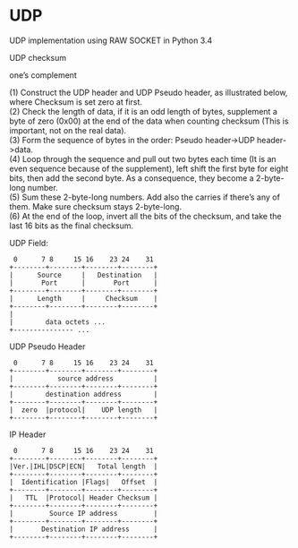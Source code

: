 # UDP
UDP implementation using RAW SOCKET in Python 3.4

UDP checksum

one’s complement

(1) Construct the UDP header and UDP Pseudo header, as illustrated below, where Checksum is set zero at first.  
(2) Check the length of data, if it is an odd length of bytes, supplement a byte of zero (0x00) at the end of the data when counting checksum (This is important, not on the real data).  
(3) Form the sequence of bytes in the order: Pseudo header-\>UDP header-\>data.  
(4) Loop through the sequence and pull out two bytes each time (It is an even sequence because of the supplement), left shift the first byte for eight bits, then add the second byte. As a consequence, they become a 2-byte-long number.  
(5) Sum these 2-byte-long numbers. Add also the carries if there’s any of them. Make sure checksum stays 2-byte-long.  
(6) At the end of the loop, invert all the bits of the checksum, and take the last 16 bits as the final checksum.  

UDP Field:  
```
 0      7 8     15 16    23 24    31
+--------+--------+--------+--------+
|      Source     |   Destination   |
|       Port      |       Port      |
+--------+--------+--------+--------+
|      Length     |     Checksum    |
+--------+--------+--------+--------+
|
|        data octets ...
+--------------- ...
```
UDP Pseudo Header  
```
 0      7 8     15 16    23 24    31
+--------+--------+--------+--------+
|           source address          |
+--------+--------+--------+--------+
|        destination address        |
+--------+--------+--------+--------+
|  zero  |protocol|    UDP length   | 
+--------+--------+--------+--------+
```
IP Header  
```
 0      7 8     15 16    23 24    31
+--------+--------+--------+--------+
|Ver.|IHL|DSCP|ECN|   Total length  |
+--------+--------+--------+--------+
|  Identification |Flags|   Offset  |
+--------+--------+--------+--------+
|   TTL  |Protocol| Header Checksum |
+--------+--------+--------+--------+
|         Source IP address         |
+--------+--------+--------+--------+
|       Destination IP address      |
+--------+--------+--------+--------+
```
